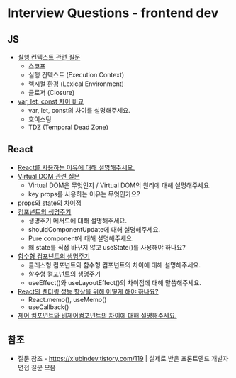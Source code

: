 # Interview Questions - frontend dev

## JS

- [실행 컨텍스트 관련 질문](./JS/실행-컨텍스트와-클로저.md)
  - 스코프
  - 실행 컨텍스트 (Execution Context)
  - 렉시컬 환경 (Lexical Environment)
  - 클로저 (Closure)
- [var, let, const 차이 비교](./JS/var-let-const-차이.md)
  - var, let, const의 차이를 설명해주세요.
  - 호이스팅
  - TDZ (Temporal Dead Zone)

## React

- [React를 사용하는 이유에 대해 설명해주세요.](./React/React를-사용하는-이유.md)
- [Virtual DOM 관련 질문](./React/Virtual-DOM.md)
  - Virtual DOM은 무엇인지 / Virtual DOM의 원리에 대해 설명해주세요.
  - key props를 사용하는 이유는 무엇인가요?
- [props와 state의 차이점](./React/props와-state의-차이점.md)
- [컴포넌트의 생명주기](./React/컴포넌트-생명주기.md)
  - 생명주기 메서드에 대해 설명해주세요.
  - shouldComponentUpdate에 대해 설명해주세요.
  - Pure component에 대해 설명해주세요.
  - 왜 state를 직접 바꾸지 않고 useState()를 사용해야 하나요?
- [함수형 컴포넌트의 생명주기](./React/함수형-컴포넌트-생명주기.md)
  - 클래스형 컴포넌트와 함수형 컴포넌트의 차이에 대해 설명해주세요.
  - 함수형 컴포넌트의 생명주기
  - useEffect()와 useLayoutEffect()의 차이점에 대해 말씀해주세요.
- [React의 렌더링 성능 향상을 위해 어떻게 해야 하나요?](./React/React-렌더링성능-향상법.md)
  - React.memo(), useMemo()
  - useCallback()
- [제어 컴포넌트와 비제어컴포넌트의 차이에 대해 설명해주세요.](./React/제어-컴포넌트와-비제어-컴포넌트.md)

## 참조

- 질문 참조 - https://xiubindev.tistory.com/119 | 실제로 받은 프론트엔드 개발자 면접 질문 모음
